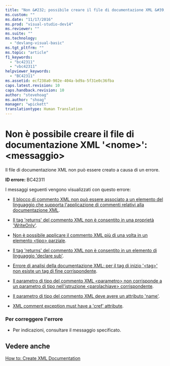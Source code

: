 ```yaml
---
title: "Non &#232; possibile creare il file di documentazione XML &#39;&lt;nome&gt;&#39;: &lt;messaggio&gt; | Microsoft Docs"
ms.custom: ""
ms.date: "11/17/2016"
ms.prod: "visual-studio-dev14"
ms.reviewer: ""
ms.suite: ""
ms.technology: 
  - "devlang-visual-basic"
ms.tgt_pltfrm: ""
ms.topic: "article"
f1_keywords: 
  - "bc42311"
  - "vbc42311"
helpviewer_keywords: 
  - "BC42311"
ms.assetid: ecf238a0-902e-404a-bd9a-5f31e0c36fba
caps.latest.revision: 10
caps.handback.revision: 10
author: "stevehoag"
ms.author: "shoag"
manager: "wpickett"
translationtype: Human Translation
---
```

# Non &#232; possibile creare il file di documentazione XML &#39;&lt;nome&gt;&#39;: &lt;messaggio&gt;
Il file di documentazione XML non può essere creato a causa di un errore.  
  
 **ID errore:** BC42311  
  
 I messaggi seguenti vengono visualizzati con questo errore:  
  
-   [Il blocco di commento XML non può essere associato a un elemento del linguaggio che supporta l'applicazione di commenti relativi alla documentazione XML](../../visual-basic/misc/bc42312.md).  
  
-   [Il tag 'returns' del commento XML non è consentito in una proprietà 'WriteOnly'](../../visual-basic/misc/bc42313.md).  
  
-   [Non è possibile applicare il commento XML più di una volta in un elemento \<tipo\> parziale](../../visual-basic/misc/bc42314.md).  
  
-   [Il tag 'returns' del commento XML non è consentito in un elemento di linguaggio 'declare sub'](../../visual-basic/misc/bc42315.md).  
  
-   [Errore di analisi della documentazione XML: per il tag di inizio '\<tag\>' non esiste un tag di fine corrispondente](../../visual-basic/misc/bc42316.md).  
  
-   [Il parametro di tipo del commento XML \<parametro\> non corrisponde a un parametro di tipo nell'istruzione \<parolachiave\> corrispondente](../../visual-basic/misc/bc42317.md).  
  
-   [Il parametro di tipo del commento XML deve avere un attributo 'name'](../../visual-basic/misc/bc42318.md).  
  
-   [XML comment exception must have a 'cref' attribute](../../visual-basic/language-reference/error-messages/xml-comment-exception-must-have-a-cref-attribute.md).  
  
### Per correggere l'errore  
  
-   Per indicazioni, consultare il messaggio specificato.  
  
## Vedere anche  
 [How to: Create XML Documentation](../../visual-basic/programming-guide/program-structure/how-to-create-xml-documentation.md)
